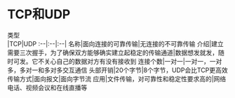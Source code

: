 # TCP和UDP

<div style="width: 50px">类型</div>|TCP|UDP
:--|:--|:--|
名称|面向连接的可靠传输|无连接的不可靠传输
介绍|建立需要三次握手，为了确保双方能够确实建立起稳定的传输通道|数据想发就发，随时可发。它不关心自己的数据对方有没有接收到
连接个数|一对一|一对一，一对多，多对一和多对多交互通信
头部开销|20个字节|8个字节，UDP会比TCP更高效
传输方式|面向报文|面向字节流
应用|文件传输，对可靠性和稳定性要求高的|网络电话、视频会议和在线直播等
